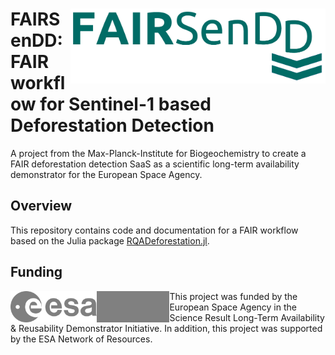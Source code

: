 # <img src='assets/logo-fairsendd.png' align="right" height="120px" /> FAIRSenDD: FAIR workflow for Sentinel-1 based Deforestation Detection

A project from the Max-Planck-Institute for Biogeochemistry to create a FAIR deforestation detection SaaS as a scientific long-term availability demonstrator for the European Space Agency.

## Overview

This repository contains code and documentation for a FAIR workflow based on the Julia package [RQADeforestation.jl](https://github.com/EarthyScience/RQADeforestation.jl).

## Funding

<img src="https://raw.githubusercontent.com/EarthyScience/FAIRSenDD/refs/heads/main/assets/ESA_logo.svg" align="left" height="50px"/>
<img src="https://raw.githubusercontent.com/EarthyScience/FAIRSenDD/refs/heads/main/assets/ESA_NoR_logo.svg" align="left" height="50px" style="filter: contrast(0);"/>

This project was funded by the European Space Agency in the Science Result Long-Term Availability & Reusability Demonstrator Initiative.
In addition, this project was supported by the ESA Network of Resources.
